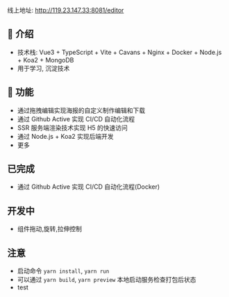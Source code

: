 线上地址: http://119.23.147.33:8081/editor

## 🌋 介绍
- 技术栈: Vue3 + TypeScript + Vite + Cavans + Nginx + Docker + Node.js + Koa2 + MongoDB
- 用于学习, 沉淀技术

## 📜 功能
- 通过拖拽编辑实现海报的自定义制作编辑和下载
- 通过 Github Active 实现 CI/CD 自动化流程
- SSR 服务端渲染技术实现 H5 的快速访问
- 通过 Node.js + Koa2 实现后端开发
- 更多


## 已完成
- 通过 Github Active 实现 CI/CD 自动化流程(Docker)

## 开发中
- 组件拖动,旋转,拉伸控制

## 注意
- 启动命令 `yarn install`, `yarn run`
- 可以通过 `yarn build`, `yarn preview` 本地启动服务检查打包后状态
- test